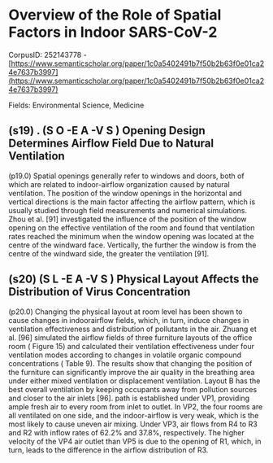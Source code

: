 # Overview of the Role of Spatial Factors in Indoor SARS-CoV-2

CorpusID: 252143778 - [https://www.semanticscholar.org/paper/1c0a5402491b7f50b2b63f0e01ca24e7637b3997](https://www.semanticscholar.org/paper/1c0a5402491b7f50b2b63f0e01ca24e7637b3997)

Fields: Environmental Science, Medicine

## (s19) . (S O -E A -V S ) Opening Design Determines Airflow Field Due to Natural Ventilation
(p19.0) Spatial openings generally refer to windows and doors, both of which are related to indoor-airflow organization caused by natural ventilation. The position of the window openings in the horizontal and vertical directions is the main factor affecting the airflow pattern, which is usually studied through field measurements and numerical simulations. Zhou et al. [91] investigated the influence of the position of the window opening on the effective ventilation of the room and found that ventilation rates reached the minimum when the window opening was located at the centre of the windward face. Vertically, the further the window is from the centre of the windward side, the greater the ventilation [91].
## (s20) (S L -E A -V S ) Physical Layout Affects the Distribution of Virus Concentration
(p20.0) Changing the physical layout at room level has been shown to cause changes in indoorairflow fields, which, in turn, induce changes in ventilation effectiveness and distribution of pollutants in the air. Zhuang et al. [96] simulated the airflow fields of three furniture layouts of the office room ( Figure 15) and calculated their ventilation effectiveness under four ventilation modes according to changes in volatile organic compound concentrations ( Table 9). The results show that changing the position of the furniture can significantly improve the air quality in the breathing area under either mixed ventilation or displacement ventilation. Layout B has the best overall ventilation by keeping occupants away from pollution sources and closer to the air inlets [96]. path is established under VP1, providing ample fresh air to every room from inlet to outlet. In VP2, the four rooms are all ventilated on one side, and the indoor-airflow is very weak, which is the most likely to cause uneven air mixing. Under VP3, air flows from R4 to R3 and R2 with inflow rates of 62.2% and 37.8%, respectively. The higher velocity of the VP4 air outlet than VP5 is due to the opening of R1, which, in turn, leads to the difference in the airflow distribution of R3.  
